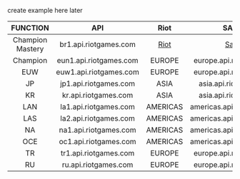 create example here later

|     FUNCTION     |          API           |                               Riot                               |                                   SAMPLE                                    |
| :--------------: | :--------------------: | :--------------------------------------------------------------: | :-------------------------------------------------------------------------: |
| Champion Mastery | br1.api.riotgames.com  | [Riot](https://developer.riotgames.com/apis#champion-mastery-v4) | [Sample](https://github.com/sruan6/riot-api/tree/main/example/lol_examples) |
|     Champion     | eun1.api.riotgames.com |                              EUROPE                              |                          europe.api.riotgames.com                           |
|       EUW        | euw1.api.riotgames.com |                              EUROPE                              |                          europe.api.riotgames.com                           |
|        JP        | jp1.api.riotgames.com  |                               ASIA                               |                           asia.api.riotgames.com                            |
|        KR        |  kr.api.riotgames.com  |                               ASIA                               |                           asia.api.riotgames.com                            |
|       LAN        | la1.api.riotgames.com  |                             AMERICAS                             |                         americas.api.riotgames.com                          |
|       LAS        | la2.api.riotgames.com  |                             AMERICAS                             |                         americas.api.riotgames.com                          |
|        NA        | na1.api.riotgames.com  |                             AMERICAS                             |                         americas.api.riotgames.com                          |
|       OCE        | oc1.api.riotgames.com  |                             AMERICAS                             |                         americas.api.riotgames.com                          |
|        TR        | tr1.api.riotgames.com  |                              EUROPE                              |                          europe.api.riotgames.com                           |
|        RU        |  ru.api.riotgames.com  |                              EUROPE                              |                          europe.api.riotgames.com                           |
